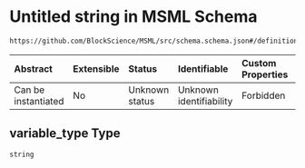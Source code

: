 # Untitled string in MSML Schema

```txt
https://github.com/BlockScience/MSML/src/schema.schema.json#/definitions/ParameterElement/properties/variable_type
```



| Abstract            | Extensible | Status         | Identifiable            | Custom Properties | Additional Properties | Access Restrictions | Defined In                                                                  |
| :------------------ | :--------- | :------------- | :---------------------- | :---------------- | :-------------------- | :------------------ | :-------------------------------------------------------------------------- |
| Can be instantiated | No         | Unknown status | Unknown identifiability | Forbidden         | Allowed               | none                | [schema.schema.json\*](../../out/schema.schema.json "open original schema") |

## variable\_type Type

`string`
